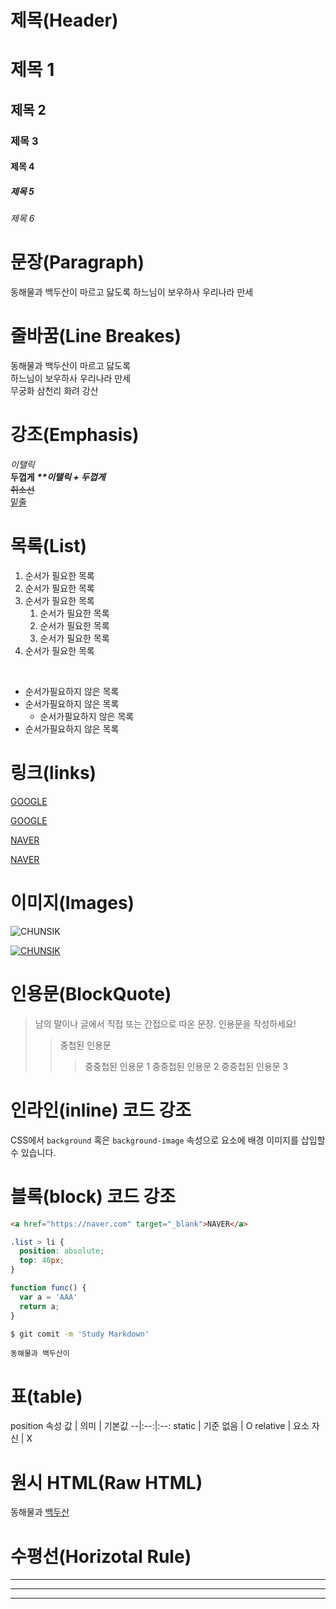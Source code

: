 # 제목(Header)

# 제목 1
## 제목 2
### 제목 3
#### 제목 4
##### 제목 5
###### 제목 6


# 문장(Paragraph)

동해물과 백두산이 마르고 닳도록 
하느님이 보우하사 우리나라 만세

# 줄바꿈(Line Breakes)
동해물과 백두산이 마르고 닳도록   
하느님이 보우하사 우리나라 만세<br/>
무궁화 삼천리 화려 강산

# 강조(Emphasis)
_이탤릭_   
**두껍게** 
**_**이탤릭 + 두껍게_**  
~~취소선~~  
<u>밑줄</u>

# 목록(List)
1. 순서가 필요한 목록
1. 순서가 필요한 목록
1. 순서가 필요한 목록
    1. 순서가 필요한 목록
    1. 순서가 필요한 목록
    1. 순서가 필요한 목록
1. 순서가 필요한 목록  
</br>

- 순서가필요하지 않은 목록
- 순서가필요하지 않은 목록
  - 순서가필요하지 않은 목록
- 순서가필요하지 않은 목록


# 링크(links)
<a href="https://google.com">GOOGLE</a>

[GOOGLE](https://google.com)

<a href="https://naver.com" title="NAVER로 이동!">NAVER</a>

[NAVER](https://naver.com "NAVER로 이동!")

# 이미지(Images)

![CHUNSIK](https://item.kakaocdn.net/do/b5d3d6a7b67fbf5afdaffb79fffbf8b18f324a0b9c48f77dbce3a43bd11ce785)

[![CHUNSIK](https://item.kakaocdn.net/do/b5d3d6a7b67fbf5afdaffb79fffbf8b18f324a0b9c48f77dbce3a43bd11ce785)](https://www.google.com/)

# 인용문(BlockQuote)
> 남의 말이나 글에서 직접 또는 간접으로 따온 문장.
> 인용문을 작성하세요!
>> 중첩된 인용문
>>> 중중첩된 인용문 1
>>> 중중첩된 인용문 2
>>> 중중첩된 인용문 3

# 인라인(inline) 코드 강조
CSS에서 `background` 혹은 `background-image` 속성으로 요소에 배경 이미지를 삽입할 수 있습니다.

# 블록(block) 코드 강조

```html
<a href="https://naver.com" target="_blank">NAVER</a>
```

```css
.list > li {
  position: absolute;
  top: 40px;
}
```

```javascript
function func() {
  var a = 'AAA'
  return a;
}
```

```bash
$ git comit -m 'Study Markdown'
```

```plaintext
동해물과 백두산이
```

# 표(table)

position 속성
값 | 의미 | 기본값
--|:--:|:--:
static | 기준 없음 | O
relative | 요소 자신 | X


# 원시 HTML(Raw HTML)
동해물과 <span style="text-decoration: underline;">백두산</span>


# 수평선(Horizotal Rule)

---
***
___
